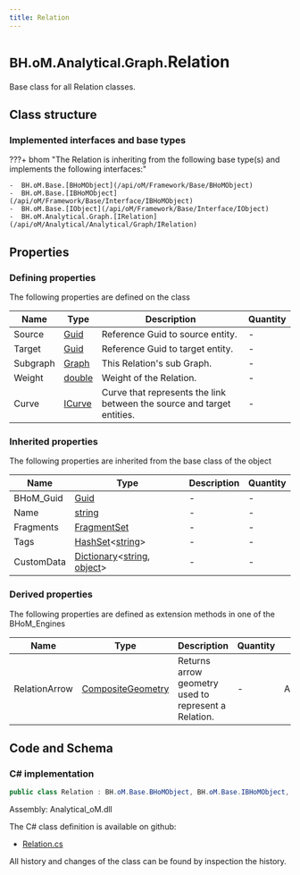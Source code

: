 ```yaml
---
title: Relation
---
```


# <small>BH.oM.Analytical.Graph.</small>**Relation**

Base class for all Relation classes.

## Class structure

### Implemented interfaces and base types

???+ bhom "The Relation is inheriting from the following base type(s) and implements the following interfaces:"

    -  BH.oM.Base.[BHoMObject](/api/oM/Framework/Base/BHoMObject)
    -  BH.oM.Base.[IBHoMObject](/api/oM/Framework/Base/Interface/IBHoMObject)
    -  BH.oM.Base.[IObject](/api/oM/Framework/Base/Interface/IObject)
    -  BH.oM.Analytical.Graph.[IRelation](/api/oM/Analytical/Analytical/Graph/IRelation)


## Properties



### Defining properties

The following properties are defined on the class

| Name             | Type             | Description      | Quantity         |
|------------------|------------------|------------------|------------------|
| Source | [Guid](https://learn.microsoft.com/en-us/dotnet/api/System.Guid?view=netstandard-2.0) | Reference Guid to source entity. | - |
| Target | [Guid](https://learn.microsoft.com/en-us/dotnet/api/System.Guid?view=netstandard-2.0) | Reference Guid to target entity. | - |
| Subgraph | [Graph](/api/oM/Analytical/Analytical/Graph/Graph) | This Relation's sub Graph. | - |
| Weight | [double](https://learn.microsoft.com/en-us/dotnet/api/System.Double?view=netstandard-2.0) | Weight of the Relation. | - |
| Curve | [ICurve](/api/oM/Dimensional/Geometry/Curve/ICurve) | Curve that represents the link between the source and target entities. | - |


### Inherited properties
The following properties are inherited from the base class of the object

| Name             | Type             | Description      | Quantity         |
|------------------|------------------|------------------|------------------|
| BHoM_Guid | [Guid](https://learn.microsoft.com/en-us/dotnet/api/System.Guid?view=netstandard-2.0) | - | - |
| Name | [string](https://learn.microsoft.com/en-us/dotnet/api/System.String?view=netstandard-2.0) | - | - |
| Fragments | [FragmentSet](/api/oM/Framework/Base/FragmentSet) | - | - |
| Tags | [HashSet](https://learn.microsoft.com/en-us/dotnet/api/System.Collections.Generic.HashSet-1?view=netstandard-2.0)&lt;[string](https://learn.microsoft.com/en-us/dotnet/api/System.String?view=netstandard-2.0)&gt; | - | - |
| CustomData | [Dictionary](https://learn.microsoft.com/en-us/dotnet/api/System.Collections.Generic.Dictionary-2?view=netstandard-2.0)&lt;[string](https://learn.microsoft.com/en-us/dotnet/api/System.String?view=netstandard-2.0), [object](https://learn.microsoft.com/en-us/dotnet/api/System.Object?view=netstandard-2.0)&gt; | - | - |


### Derived properties

The following properties are defined as extension methods in one of the BHoM_Engines

| Name             | Type             | Description      | Quantity         | Engine           |
|------------------|------------------|------------------|------------------|------------------|
| RelationArrow | [CompositeGeometry](/api/oM/Dimensional/Geometry/Misc/CompositeGeometry) | Returns arrow geometry used to represent a Relation. | - | Analytical_Engine |


## Code and Schema

### C# implementation

``` C# title="C#"
public class Relation : BH.oM.Base.BHoMObject, BH.oM.Base.IBHoMObject, BH.oM.Base.IObject, BH.oM.Analytical.Graph.IRelation
```

Assembly: Analytical_oM.dll

The C# class definition is available on github:

- [Relation.cs](https://github.com/BHoM/BHoM/blob/develop/Analytical_oM/Graph\Relation.cs)

All history and changes of the class can be found by inspection the history.

